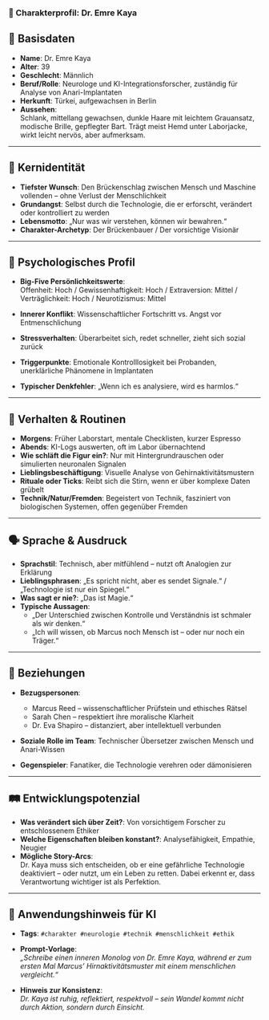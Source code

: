 ### 🧬 Charakterprofil: **Dr. Emre Kaya**

🪪 Basisdaten
-------------

* **Name**: Dr. Emre Kaya
* **Alter**: 39
* **Geschlecht**: Männlich
* **Beruf/Rolle**: Neurologe und KI-Integrationsforscher, zuständig für Analyse von Anari-Implantaten
* **Herkunft**: Türkei, aufgewachsen in Berlin
* **Aussehen**:  
  Schlank, mittellang gewachsen, dunkle Haare mit leichtem Grauansatz, modische Brille, gepflegter Bart. Trägt meist
  Hemd unter Laborjacke, wirkt leicht nervös, aber aufmerksam.

---

🎯 Kernidentität
----------------

* **Tiefster Wunsch**: Den Brückenschlag zwischen Mensch und Maschine vollenden – ohne Verlust der Menschlichkeit
* **Grundangst**: Selbst durch die Technologie, die er erforscht, verändert oder kontrolliert zu werden
* **Lebensmotto**: „Nur was wir verstehen, können wir bewahren.“
* **Charakter-Archetyp**: Der Brückenbauer / Der vorsichtige Visionär

---

🧠 Psychologisches Profil
-------------------------

* **Big-Five Persönlichkeitswerte**:  
  Offenheit: Hoch / Gewissenhaftigkeit: Hoch / Extraversion: Mittel / Verträglichkeit: Hoch / Neurotizismus: Mittel

* **Innerer Konflikt**: Wissenschaftlicher Fortschritt vs. Angst vor Entmenschlichung
* **Stressverhalten**: Überarbeitet sich, redet schneller, zieht sich sozial zurück
* **Triggerpunkte**: Emotionale Kontrolllosigkeit bei Probanden, unerklärliche Phänomene in Implantaten
* **Typischer Denkfehler**: „Wenn ich es analysiere, wird es harmlos.“

---

🔄 Verhalten & Routinen
-----------------------

* **Morgens**: Früher Laborstart, mentale Checklisten, kurzer Espresso
* **Abends**: KI-Logs auswerten, oft im Labor übernachtend
* **Wie schläft die Figur ein?**: Nur mit Hintergrundrauschen oder simulierten neuronalen Signalen
* **Lieblingsbeschäftigung**: Visuelle Analyse von Gehirnaktivitätsmustern
* **Rituale oder Ticks**: Reibt sich die Stirn, wenn er über komplexe Daten grübelt
* **Technik/Natur/Fremden**: Begeistert von Technik, fasziniert von biologischen Systemen, offen gegenüber Fremden

---

🗣️ Sprache & Ausdruck
----------------------

* **Sprachstil**: Technisch, aber mitfühlend – nutzt oft Analogien zur Erklärung
* **Lieblingsphrasen**: „Es spricht nicht, aber es sendet Signale.“ / „Technologie ist nur ein Spiegel.“
* **Was sagt er nie?**: „Das ist Magie.“
* **Typische Aussagen**:
    * „Der Unterschied zwischen Kontrolle und Verständnis ist schmaler als wir denken.“
    * „Ich will wissen, ob Marcus noch Mensch ist – oder nur noch ein Träger.“

---

👥 Beziehungen
--------------

* **Bezugspersonen**:
    * Marcus Reed – wissenschaftlicher Prüfstein und ethisches Rätsel
    * Sarah Chen – respektiert ihre moralische Klarheit
    * Dr. Eva Shapiro – distanziert, aber intellektuell verbunden

* **Soziale Rolle im Team**: Technischer Übersetzer zwischen Mensch und Anari-Wissen
* **Gegenspieler**: Fanatiker, die Technologie verehren oder dämonisieren

---

🛤️ Entwicklungspotenzial
-------------------------

* **Was verändert sich über Zeit?**: Von vorsichtigem Forscher zu entschlossenem Ethiker
* **Welche Eigenschaften bleiben konstant?**: Analysefähigkeit, Empathie, Neugier
* **Mögliche Story-Arcs**:  
  Dr. Kaya muss sich entscheiden, ob er eine gefährliche Technologie deaktiviert – oder nutzt, um ein Leben zu retten.
  Dabei erkennt er, dass Verantwortung wichtiger ist als Perfektion.

---

🧾 Anwendungshinweis für KI
---------------------------

* **Tags**: `#charakter #neurologie #technik #menschlichkeit #ethik`
* **Prompt-Vorlage**:  
  _„Schreibe einen inneren Monolog von Dr. Emre Kaya, während er zum ersten Mal Marcus’ Hirnaktivitätsmuster mit einem
  menschlichen vergleicht.“_

* **Hinweis zur Konsistenz**:  
  _Dr. Kaya ist ruhig, reflektiert, respektvoll – sein Wandel kommt nicht durch Aktion, sondern durch Einsicht._
